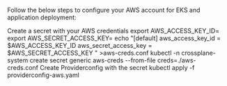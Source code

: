 Follow the below steps to configure your AWS account for EKS and application deployment:

Create a secret with your AWS credentials
export AWS_ACCESS_KEY_ID=
export AWS_SECRET_ACCESS_KEY=
echo "[default] aws_access_key_id = $AWS_ACCESS_KEY_ID aws_secret_access_key = $AWS_SECRET_ACCESS_KEY " >aws-creds.conf
kubectl -n crossplane-system create secret generic aws-creds --from-file creds=./aws-creds.conf
Create Providerconfig with the secret kubectl apply -f providerconfig-aws.yaml